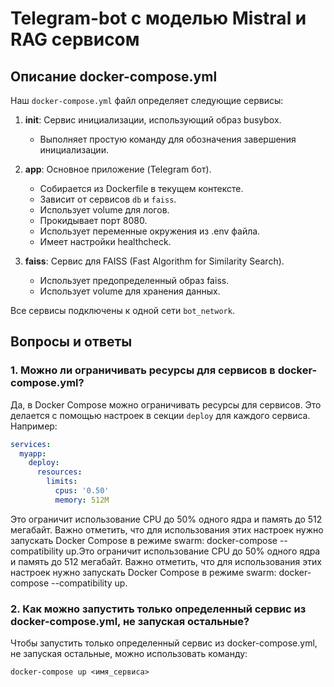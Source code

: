 # Telegram-bot с моделью Mistral и RAG сервисом

## Описание docker-compose.yml

Наш `docker-compose.yml` файл определяет следующие сервисы:

1. **init**: Сервис инициализации, использующий образ busybox.

   - Выполняет простую команду для обозначения завершения инициализации.
2. **app**: Основное приложение (Telegram бот).

   - Собирается из Dockerfile в текущем контексте.
   - Зависит от сервисов `db` и `faiss`.
   - Использует volume для логов.
   - Прокидывает порт 8080.
   - Использует переменные окружения из .env файла.
   - Имеет настройки healthcheck.
3. **faiss**: Сервис для FAISS (Fast Algorithm for Similarity Search).

   - Использует предопределенный образ faiss.
   - Использует volume для хранения данных.

Все сервисы подключены к одной сети `bot_network`.

## Вопросы и ответы

### 1. Можно ли ограничивать ресурсы для сервисов в docker-compose.yml?

Да, в Docker Compose можно ограничивать ресурсы для сервисов. Это делается с помощью настроек в секции `deploy` для каждого сервиса. Например:

```yaml
services:
  myapp:
    deploy:
      resources:
        limits:
          cpus: '0.50'
          memory: 512M
```

Это ограничит использование CPU до 50% одного ядра и память до 512 мегабайт.
Важно отметить, что для использования этих настроек нужно запускать Docker Compose в режиме swarm: docker-compose --compatibility up.Это ограничит использование CPU до 50% одного ядра и память до 512 мегабайт.
Важно отметить, что для использования этих настроек нужно запускать Docker Compose в режиме swarm: docker-compose --compatibility up.

### 2. Как можно запустить только определенный сервис из docker-compose.yml, не запуская остальные?

Чтобы запустить только определенный сервис из docker-compose.yml, не запуская остальные, можно использовать команду:

```
docker-compose up <имя_сервиса>
```
